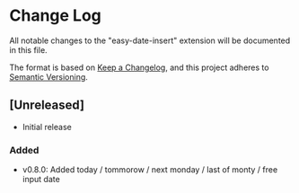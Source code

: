 # Change Log

All notable changes to the "easy-date-insert" extension will be documented in this file.

The format is based on [Keep a Changelog](https://keepachangelog.com/en/1.1.0/),
and this project adheres to [Semantic Versioning](https://semver.org/spec/v2.0.0.html).

## [Unreleased]

- Initial release

### Added

- v0.8.0: Added today / tommorow / next monday / last of monty / free input date
